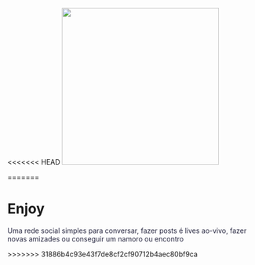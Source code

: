 
<<<<<<< HEAD
<img src="" width="320" >

=======
# Enjoy 

<p style="color: rgb(40,40,65)">Uma rede social simples para conversar, fazer posts é lives ao-vivo, 
fazer novas amizades ou conseguir um namoro ou encontro </p>
>>>>>>> 31886b4c93e43f7de8cf2cf90712b4aec80bf9ca
